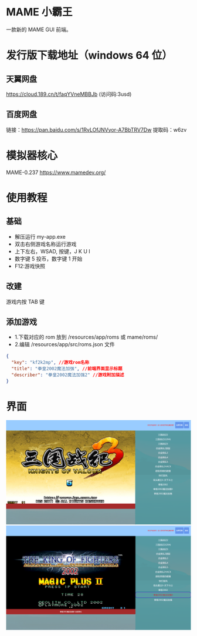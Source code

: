 # MAME 小霸王

一款新的 MAME GUI 前端。

# 发行版下载地址（windows 64 位）

## 天翼网盘

https://cloud.189.cn/t/faqYVneMBBJb (访问码:3usd)

## 百度网盘

链接：https://pan.baidu.com/s/1RvLOfJNVyor-A7BbTRV7Dw
提取码：w6zv

# 模拟器核心

MAME-0.237
https://www.mamedev.org/

# 使用教程

## 基础

- 解压运行 my-app.exe
- 双击右侧游戏名称运行游戏
- 上下左右，WSAD, 按键，J K U I
- 数字键 5 投币，数字键 1 开始
- F12:游戏快照

## 改建

游戏内按 TAB 键

## 添加游戏

- 1.下载对应的 rom 放到 /resources/app/roms 或 mame/roms/
- 2.编辑 /resources/app/src/roms.json 文件

```json
{
  "key": "kf2k2mp", //游戏rom名称
  "title": "拳皇2002魔法加强", //前端界面显示标题
  "describer": "拳皇2002魔法加强2" //游戏附加描述
}
```

# 界面

![](./img/1.png)
![](./img/2.png)
